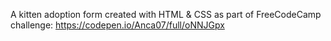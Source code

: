 A kitten adoption form created with HTML & CSS as part of FreeCodeCamp challenge: https://codepen.io/Anca07/full/oNNJGpx
